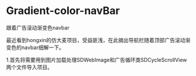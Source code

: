 # Gradient-color-navBar
跟着广告滚动渐变色navbar

最近看到hongxin的仿大麦项目，受益匪浅，在此摘出导航栏随着顶部广告滚动渐变色的navbar细解一下。

1.首先将需要用到图片加载处理SDWebImage和广告循环类SDCycleScrollView两个文件导入项目。








